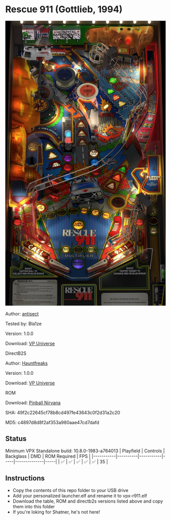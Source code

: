 # Rescue 911 (Gottlieb, 1994) 

![Table Preview](https://github.com/Bla1ze/vpx-images/blob/main/vpx-r911.png)

Author: [antisect](https://vpuniverse.com/profile/36923-antisect/) 

Tested by: Bla1ze

Version: 1.0.0

Download: [VP Universe](https://vpuniverse.com/files/file/7089-rescue-911-gottlieb-1994/)

DirectB2S

Author: [Hauntfreaks](https://vpuniverse.com/profile/5216-hauntfreaks/)  

Version: 1.0.0

Download: [VP Universe](https://vpuniverse.com/files/file/19143-rescue-911-gottlieb-1994-b2s-full-dmd/)

ROM

Download: [Pinball Nirvana](https://pinballnirvana.com/forums/resources/rescu911.3355/)

SHA: 49f2c22645cf78b8cd497fe43643c0f2d31a2c20

MD5: c4897d8d8f2af353a980aae47cd7dafd

## Status 

Minimum VPX Standalone build: 10.8.0-1983-a764013
| Playfield | Controls | Backglass | DMD | ROM Required | FPS | 
|-----------|----------|-----------|-----|--------------|-----|
| :white_check_mark: | :white_check_mark: | :white_check_mark: | :white_check_mark: | :white_check_mark: | 35 |

## Instructions

- Copy the contents of this repo folder to your USB drive
- Add your personalized launcher.elf and rename it to vpx-r911.elf
- Download the table, ROM and directb2s versions listed above and copy them into this folder
- If you're loking for Shatner, he's not here!
